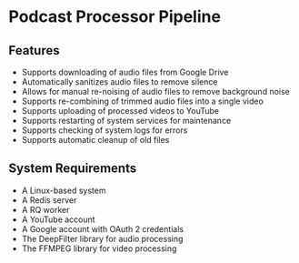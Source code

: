 # Podcast Processor Pipeline

## Features

* Supports downloading of audio files from Google Drive
* Automatically sanitizes audio files to remove silence
* Allows for manual re-noising of audio files to remove background noise
* Supports re-combining of trimmed audio files into a single video
* Supports uploading of processed videos to YouTube
* Supports restarting of system services for maintenance
* Supports checking of system logs for errors
* Supports automatic cleanup of old files

## System Requirements

* A Linux-based system
* A Redis server
* A RQ worker
* A YouTube account
* A Google account with OAuth 2 credentials
* The DeepFilter library for audio processing
* The FFMPEG library for video processing
